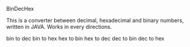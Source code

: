 BinDecHex

This is a converter between decimal, hexadecimal and binary numbers, written in JAVA. Works in every directions. 

bin to dec
bin to hex
hex to bin
hex to dec
dec to bin
dec to hex